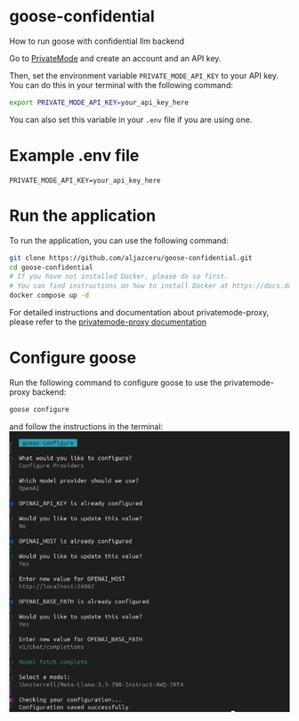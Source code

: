 # goose-confidential
How to run goose with confidential llm backend

Go to [PrivateMode](https://www.privatemode.ai/) and create an account and an API key.

Then, set the environment variable `PRIVATE_MODE_API_KEY` to your API key.
You can do this in your terminal with the following command:

```bash
export PRIVATE_MODE_API_KEY=your_api_key_here
```
You can also set this variable in your `.env` file if you are using one.
# Example .env file
```
PRIVATE_MODE_API_KEY=your_api_key_here
```

# Run the application
To run the application, you can use the following command:
```bash
git clone https://github.com/aljazceru/goose-confidential.git
cd goose-confidential
# If you have not installed Docker, please do so first.
# You can find instructions on how to install Docker at https://docs.docker.com/get-docker/
docker compose up -d 
```

For detailed instructions and documentation about privatemode-proxy, please refer to the [privatemode-proxy documentation](https://docs.privatemode.ai/guides/proxy-configuration)

# Configure goose
Run the following command to configure goose to use the privatemode-proxy backend:
```bash
goose configure
```
and follow the instructions in the terminal:
![screenshot](./screenshot.jpg)
